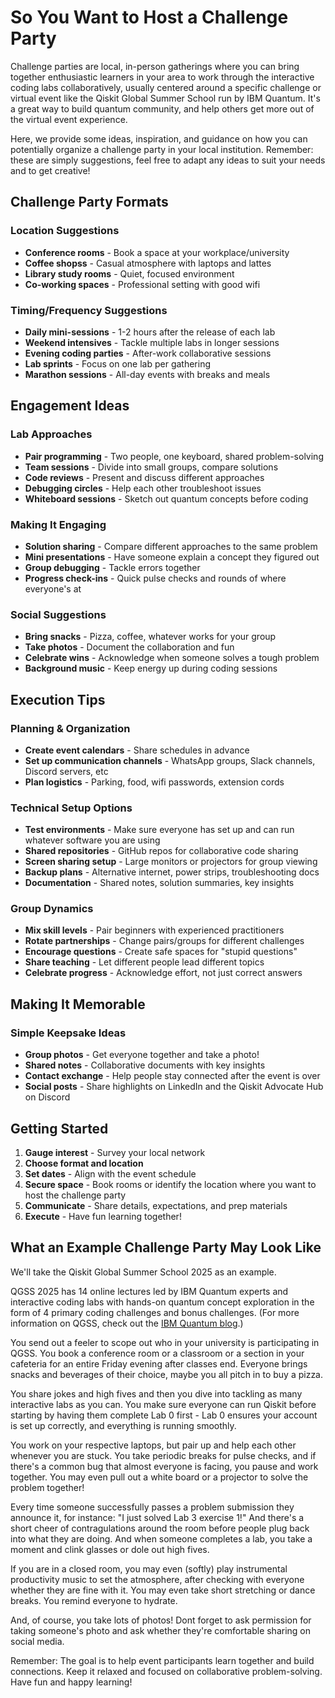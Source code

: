 # So You Want to Host a Challenge Party

Challenge parties are local, in-person gatherings where you can bring together enthusiastic learners in your area to work through the interactive coding labs collaboratively, usually centered around a specific challenge or virtual event like the Qiskit Global Summer School run by IBM Quantum. It's a great way to build quantum community, and help others get more out of the virtual event experience.

Here, we provide some ideas, inspiration, and guidance on how you can potentially organize a challenge party in your local institution. Remember: these are simply suggestions, feel free to adapt any ideas to suit your needs and to get creative! 


## Challenge Party Formats

### Location Suggestions
- **Conference rooms** - Book a space at your workplace/university
- **Coffee shopss** - Casual atmosphere with laptops and lattes
- **Library study rooms** - Quiet, focused environment
- **Co-working spaces** - Professional setting with good wifi


### Timing/Frequency Suggestions
- **Daily mini-sessions** - 1-2 hours after the release of each lab
- **Weekend intensives** - Tackle multiple labs in longer sessions
- **Evening coding parties** - After-work collaborative sessions
- **Lab sprints** - Focus on one lab per gathering
- **Marathon sessions** - All-day events with breaks and meals

## Engagement Ideas

### Lab Approaches
- **Pair programming** - Two people, one keyboard, shared problem-solving
- **Team sessions** - Divide into small groups, compare solutions
- **Code reviews** - Present and discuss different approaches
- **Debugging circles** - Help each other troubleshoot issues
- **Whiteboard sessions** - Sketch out quantum concepts before coding

### Making It Engaging
- **Solution sharing** - Compare different approaches to the same problem
- **Mini presentations** - Have someone explain a concept they figured out
- **Group debugging** - Tackle errors together
- **Progress check-ins** - Quick pulse checks and rounds of where everyone's at

### Social Suggestions
- **Bring snacks** - Pizza, coffee, whatever works for your group
- **Take photos** - Document the collaboration and fun
- **Celebrate wins** - Acknowledge when someone solves a tough problem
- **Background music** - Keep energy up during coding sessions

## Execution Tips

### Planning & Organization
- **Create event calendars** - Share schedules in advance
- **Set up communication channels** - WhatsApp groups, Slack channels, Discord servers, etc
- **Plan logistics** - Parking, food, wifi passwords, extension cords

### Technical Setup Options
- **Test environments** - Make sure everyone has set up and can run whatever software you are using
- **Shared repositories** - GitHub repos for collaborative code sharing
- **Screen sharing setup** - Large monitors or projectors for group viewing
- **Backup plans** - Alternative internet, power strips, troubleshooting docs
- **Documentation** - Shared notes, solution summaries, key insights

### Group Dynamics
- **Mix skill levels** - Pair beginners with experienced practitioners
- **Rotate partnerships** - Change pairs/groups for different challenges
- **Encourage questions** - Create safe spaces for "stupid questions"
- **Share teaching** - Let different people lead different topics
- **Celebrate progress** - Acknowledge effort, not just correct answers

## Making It Memorable

### Simple Keepsake Ideas
- **Group photos** - Get everyone together and take a photo!
- **Shared notes** - Collaborative documents with key insights
- **Contact exchange** - Help people stay connected after the event is over
- **Social posts** - Share highlights on LinkedIn and the Qiskit Advocate Hub on Discord

## Getting Started

1. **Gauge interest** - Survey your local network
2. **Choose format and location** 
3. **Set dates** - Align with the event schedule 
4. **Secure space** - Book rooms or identify the location where you want to host the challenge party
5. **Communicate** - Share details, expectations, and prep materials
6. **Execute** - Have fun learning together!


## What an Example Challenge Party May Look Like

We'll take the Qiskit Global Summer School 2025 as an example.

 QGSS 2025 has 14 online lectures led by IBM Quantum experts and interactive coding labs with hands-on quantum concept exploration in the form of 4 primary coding challenges and bonus challenges. (For more information on QGSS, check out the [IBM Quantum blog](https://www.ibm.com/quantum/blog/qiskit-summer-school-2025).)

You send out a feeler to scope out who in your university is participating in QGSS. You book a conference room or a classroom or a section in your cafeteria for an entire Friday evening after classes end. Everyone brings snacks and beverages of their choice, maybe you all pitch in to buy a pizza. 

You share jokes and high fives and then you dive into tackling as many interactive labs as you can. You make sure everyone can run Qiskit before starting by having them complete Lab 0 first - Lab 0 ensures your account is set up correctly, and everything is running smoothly.

You work on your respective laptops, but pair up and help each other whenever you are stuck. You take periodic breaks for pulse checks, and if there's a common bug that almost everyone is facing, you pause and work together. You may even pull out a white board or a projector to solve the problem together!

Every time someone successfully passes a problem submission they announce it, for instance: "I just solved Lab 3 exercise 1!" And there's a short cheer of contragulations around the room before people plug back into what they are doing. And when someone completes a lab, you take a moment and clink glasses or dole out high fives.

If you are in a closed room, you may even (softly) play instrumental productivity music to set the atmosphere, after checking with everyone whether they are fine with it. You may even take short stretching or dance breaks. You remind everyone to hydrate.

And, of course, you take lots of photos! Dont forget to ask permission for taking someone's photo and ask whether they're comfortable sharing on social media.

Remember: The goal is to help event participants learn together and build connections. Keep it relaxed and focused on collaborative problem-solving. Have fun and happy learning!